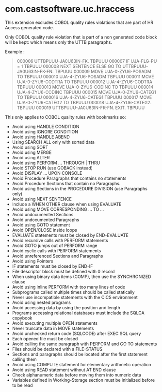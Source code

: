 # com.castsoftware.uc.hraccess

This extension excludes COBOL quality rules violations that are part of HR Access generated code.

Only COBOL quality rule violation that is part of a non generated code block will be kept: which means only the UTTB paragraphs. 

Example : 
>	000006 UTTBPUUU-JA0U63IN-FK.                                            TBPUUU 
>	000007           IF    UJA-FLG-PU = 1                                   TBPUUU 
	000008           NEXT SENTENCE ELSE GO TO UTTBPUUU-JA0U63IN-FK-FN.      TBPUUU 
	000009     MOVE        UJA-0-ZYU6-POSADM TO                             TBPUUU 
	000010                 UJA-4-ZYU6-POSADM                                TBPUUU 
	000011     MOVE        UJA-0-ZYU6-CODTRA TO                             TBPUUU 
  	000012                 UJA-4-ZYU6-CODTRA                                TBPUUU 
  	000013     MOVE        UJA-0-ZYU6-CODINC TO                             TBPUUU 
  	000014                 UJA-4-ZYU6-CODINC                                TBPUUU 
  	000015     MOVE        UJA-0-ZYU6-CATEG1 TO                             TBPUUU 
  	000016                 UJA-4-ZYU6-CATEG1                                TBPUUU 
  	000017     MOVE        UJA-0-ZYU6-CATEG2 TO                             TBPUUU 
  	000018                 UJA-4-ZYU6-CATEG2.                               TBPUUU 
  	000019 UTTBPUUU-JA0U63IN-FK-FN.    EXIT.                                TBPUUU 


This only applies to COBOL quality rules with bookmarks so:

* Avoid using HANDLE CONDITION
* Avoid using IGNORE CONDITION
* Avoid using HANDLE ABEND
* Using SEARCH ALL only with sorted data
* Avoid using SORT
* Avoid using MERGE
* Avoid using ALTER
* Avoid using PERFORM ... THROUGH | THRU
* Avoid STOP RUN (use GOBACK instead)
* Avoid DISPLAY ... UPON CONSOLE
* Avoid Procedure Paragraphs that contains no statements
* Avoid Procedure Sections that contain no Paragraphs.
* Avoid using Sections in the PROCEDURE DIVISION (use Paragraphs only)
* Avoid using NEXT SENTENCE
* Include a WHEN OTHER clause when using EVALUATE
* Avoid using MOVE CORRESPONDING ... TO ...
* Avoid undocumented Sections
* Avoid undocumented Paragraphs
* Avoid using GOTO statement
* Avoid OPEN/CLOSE inside loops
* EVALUATE statements must be closed by END-EVALUATE
* Avoid recursive calls with PERFORM statements
* Avoid GOTO jumps out of PERFORM range
* Avoid cyclic calls with PERFORM statements
* Avoid unreferenced Sections and Paragraphs
* Avoid using Pointers
* IF statements must be closed by END-IF
* File descriptor block must be defined with 0 record
* When using binary data items (COMP), then use the SYNCHRONIZED clause
* Avoid using inline PERFORM with too many lines of code
* Subprograms called multiple times should be called statically
* Never use incompatible statements with the CICS environment
* Avoid using nested programs
* Avoid accessing data by using the position and length
* Programs accessing relational databases must include the SQLCA copybook
* Avoid executing multiple OPEN statements
* Never truncate data in MOVE statements
* Avoid unchecked return code (SQLCODE) after EXEC SQL query
* Each opened file must be closed
* Avoid calling the same paragraph with PERFORM and GO TO statements
* Files should be declared with a FILE-STATUS
* Sections and paragraphs should be located after the first statement calling them
* Avoid using COMPUTE statement for elementary arithmetic operation
* Avoid using READ statement without AT END clause
* Check alphanumeric data before moving them into numeric data
* Variables defined in Working-Storage section must be initialized before to be read
